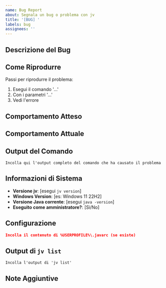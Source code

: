 ```yaml
---
name: Bug Report
about: Segnala un bug o problema con jv
title: '[BUG] '
labels: bug
assignees: ''
---
```


## Descrizione del Bug
<!-- Descrivi chiaramente e concisamente il problema -->

## Come Riprodurre
Passi per riprodurre il problema:
1. Esegui il comando '...'
2. Con i parametri '...'
3. Vedi l'errore

## Comportamento Atteso
<!-- Cosa ti aspettavi che succedesse? -->

## Comportamento Attuale
<!-- Cosa è successo invece? -->

## Output del Comando
```
Incolla qui l'output completo del comando che ha causato il problema
```

## Informazioni di Sistema
- **Versione jv**: [esegui `jv version`]
- **Windows Version**: [es: Windows 11 22H2]
- **Versione Java corrente**: [esegui `java -version`]
- **Eseguito come amministratore?**: [Sì/No]

## Configurazione
```json
Incolla il contenuto di %USERPROFILE%\.javarc (se esiste)
```

## Output di `jv list`
```
Incolla l'output di 'jv list'
```

## Note Aggiuntive
<!-- Qualsiasi altra informazione utile per risolvere il problema -->
